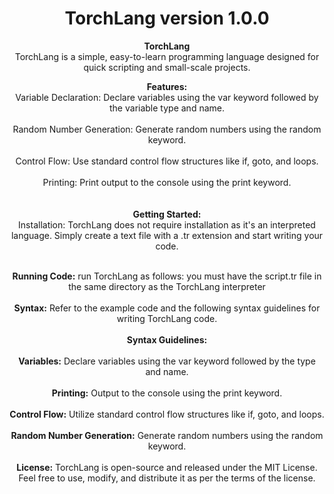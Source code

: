 <center>
  
  <h1><b>TorchLang version 1.0.0</b></h1>
<p><b>TorchLang</b><br>
TorchLang is a simple, easy-to-learn programming language designed for quick scripting and small-scale projects.
<br>

<b>Features:</b><br>
Variable Declaration: Declare variables using the var keyword followed by the variable type and name.<br><br>
Random Number Generation: Generate random numbers using the random keyword.<br><br>
Control Flow: Use standard control flow structures like if, goto, and loops.<br><br>
Printing: Print output to the console using the print keyword.<br><br><br>
<b>Getting Started:</b><br>
Installation: TorchLang does not require installation as it's an interpreted language. Simply create a text file with a .tr extension and start writing your code.<br><br>

<b>Running Code:</b>  run TorchLang as follows: you must have the script.tr file in the same directory as the TorchLang interpreter <br><br>
<b>Syntax:</b> Refer to the example code and the following syntax guidelines for writing TorchLang code.<br><br>
<b>Syntax Guidelines:</b><br><br>
<b>Variables:</b> Declare variables using the var keyword followed by the type and name.<br><br>
<b>Printing:</b> Output to the console using the print keyword.<br><br>
<b>Control Flow:</b> Utilize standard control flow structures like if, goto, and loops.<br><br>
<b>Random Number Generation:</b> Generate random numbers using the random keyword.<br><br>
<b>License:</b>
TorchLang is open-source and released under the MIT License. Feel free to use, modify, and distribute it as per the terms of the license.</p>
  </center>
